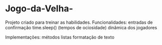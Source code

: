 # Jogo-da-Velha-
Projeto criado para treinar as habilidades.
Funcionalidades:
entradas de confirmação
time.sleep() (tempos de ociosidade)
dinâmica dos jogadores

Implementações:
métodos
listas
formatação de texto
